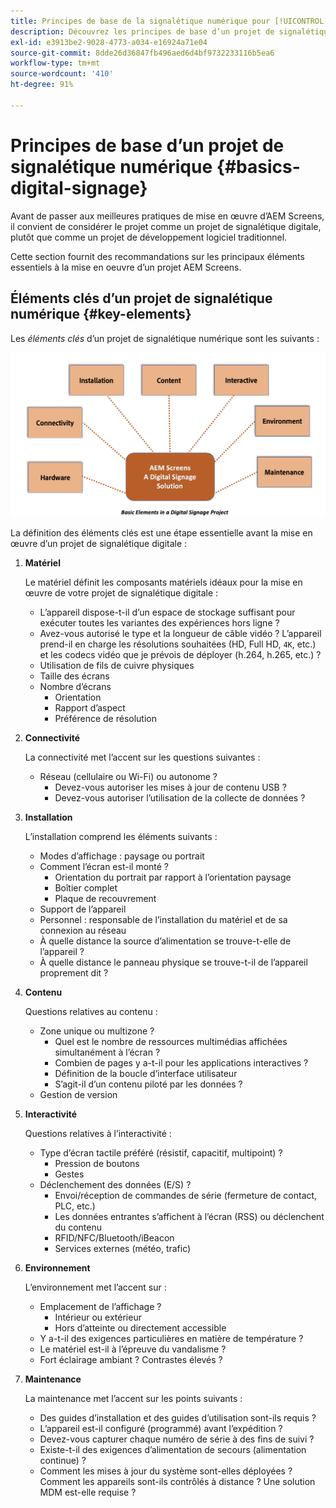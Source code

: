 ```yaml
---
title: Principes de base de la signalétique numérique pour [!UICONTROL AEM Screens]
description: Découvrez les principes de base d’un projet de signalétique numérique.
exl-id: e3913be2-9028-4773-a034-e16924a71e04
source-git-commit: 8dde26d36847fb496aed6d4bf9732233116b5ea6
workflow-type: tm+mt
source-wordcount: '410'
ht-degree: 91%

---
```


# Principes de base d’un projet de signalétique numérique {#basics-digital-signage}

Avant de passer aux meilleures pratiques de mise en œuvre d’AEM Screens, il convient de considérer le projet comme un projet de signalétique digitale, plutôt que comme un projet de développement logiciel traditionnel.

Cette section fournit des recommandations sur les principaux éléments essentiels à la mise en oeuvre d’un projet AEM Screens.

## Éléments clés d’un projet de signalétique numérique {#key-elements}

Les *éléments clés* d’un projet de signalétique numérique sont les suivants :

![](/help/assets/Elements-Revised.png)

La définition des éléments clés est une étape essentielle avant la mise en œuvre d’un projet de signalétique digitale :

1. **Matériel**

   Le matériel définit les composants matériels idéaux pour la mise en œuvre de votre projet de signalétique digitale :
   * L’appareil dispose-t-il d’un espace de stockage suffisant pour exécuter toutes les variantes des expériences hors ligne ?
   * Avez-vous autorisé le type et la longueur de câble vidéo ? L’appareil prend-il en charge les résolutions souhaitées (HD, Full HD, `4K`, etc.) et les codecs vidéo que je prévois de déployer (h.264, h.265, etc.) ?
   * Utilisation de fils de cuivre physiques
   * Taille des écrans
   * Nombre d’écrans
      * Orientation
      * Rapport d’aspect
      * Préférence de résolution

1. **Connectivité**

   La connectivité met l’accent sur les questions suivantes :
   * Réseau (cellulaire ou Wi-Fi) ou autonome ?
      * Devez-vous autoriser les mises à jour de contenu USB ?
      * Devez-vous autoriser l’utilisation de la collecte de données ?

1. **Installation**

   L’installation comprend les éléments suivants :
   * Modes d’affichage : paysage ou portrait
   * Comment l’écran est-il monté ?
      * Orientation du portrait par rapport à l’orientation paysage
      * Boîtier complet
      * Plaque de recouvrement
   * Support de l’appareil
   * Personnel : responsable de l’installation du matériel et de sa connexion au réseau
   * À quelle distance la source d’alimentation se trouve-t-elle de l’appareil ?
   * À quelle distance le panneau physique se trouve-t-il de l’appareil proprement dit ?

1. **Contenu**

   Questions relatives au contenu :
   * Zone unique ou multizone ?
      * Quel est le nombre de ressources multimédias affichées simultanément à l’écran ?
      * Combien de pages y a-t-il pour les applications interactives ?
      * Définition de la boucle d’interface utilisateur
      * S’agit-il d’un contenu piloté par les données ?
   * Gestion de version

1. **Interactivité**

   Questions relatives à l’interactivité :
   * Type d’écran tactile préféré (résistif, capacitif, multipoint) ?
      * Pression de boutons
      * Gestes
   * Déclenchement des données (E/S) ?
      * Envoi/réception de commandes de série (fermeture de contact, PLC, etc.)
      * Les données entrantes s’affichent à l’écran (RSS) ou déclenchent du contenu
      * RFID/NFC/Bluetooth/iBeacon
      * Services externes (météo, trafic)

1. **Environnement**

   L’environnement met l’accent sur :
   * Emplacement de l’affichage ?
      * Intérieur ou extérieur
      * Hors d’atteinte ou directement accessible
   * Y a-t-il des exigences particulières en matière de température ?
   * Le matériel est-il à l’épreuve du vandalisme ?
   * Fort éclairage ambiant ? Contrastes élevés ?

1. **Maintenance**

   La maintenance met l’accent sur les points suivants :

   * Des guides d’installation et des guides d’utilisation sont-ils requis ?
   * L’appareil est-il configuré (programmé) avant l’expédition ?
   * Devez-vous capturer chaque numéro de série à des fins de suivi ?
   * Existe-t-il des exigences d’alimentation de secours (alimentation continue) ?
   * Comment les mises à jour du système sont-elles déployées ? Comment les appareils sont-ils contrôlés à distance ? Une solution MDM est-elle requise ?
